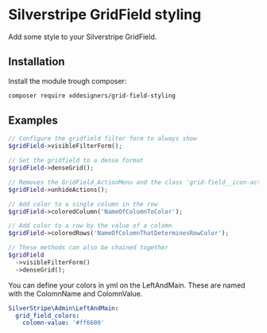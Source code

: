 # Silverstripe GridField styling
Add some style to your Silverstripe GridField.

## Installation
Install the module trough composer:
```bash
composer require xddesigners/grid-field-styling
```

## Examples
```php
// Configure the gridfield filter form to always show
$gridField->visibleFilterForm();

// Set the gridfield to a dense format
$gridField->denseGrid();

// Removes the GridField_ActionMenu and the class 'grid-field__icon-action--hidden-on-hover'
$gridField->unhideActions();

// Add color to a single column in the row
$gridField->coloredColumn('NameOfColomnToColor');

// Add color to a row by the value of a colomn
$gridField->coloredRows('NameOfColomnThatDeterminesRowColor');

// These methods can also be chained together
$gridField
  ->visibleFilterForm()
  ->denseGrid();
```

You can define your colors in yml on the LeftAndMain.
These are named with the ColomnName and ColomnValue.
```yml
SilverStripe\Admin\LeftAndMain:
  grid_field_colors:
    colomn-value: '#ff6600'
```